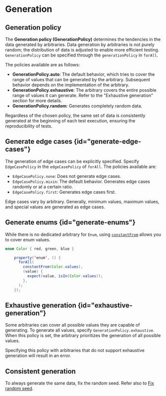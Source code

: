 # Generation

## Generation policy

The **Generation policy (GenerationPolicy)** determines the tendencies in the data generated by arbitraries. Data
generation by arbitraries is not purely random; the distribution of data is adjusted to enable more efficient
testing. `GenerationPolicy` can be specified through the `generationPolicy` in `forAll`.

The policies available are as follows:

- **GenerationPolicy.auto**: The default behavior, which tries to cover the range of values that can be generated by the
  arbitrary. Subsequent behavior depends on the implementation of the arbitrary.
- **GenerationPolicy.exhaustive**: The arbitrary covers the entire possible range of values it can generate. Refer to
  the "Exhaustive generation" section for more details.
- **GenerationPolicy.random**: Generates completely random data.

Regardless of the chosen policy, the same set of data is consistently generated at the beginning of each test execution,
ensuring the reproducibility of tests.

## Generate edge cases {id="generate-edge-cases"}

The generation of edge cases can be explicitly specified. Specify `EdgeCasePolicy` in the `edgeCasePolicy` of `forAll`.
The policies available are:

- `EdgeCasePolicy.none`: Does not generate edge cases.
- `EdgeCasePolicy.mixin`: The default behavior. Generates edge cases randomly or at a certain ratio.
- `EdgeCasePolicy.first`: Generates edge cases first.

Edge cases vary by arbitrary. Generally, minimum values, maximum values, and special values are generated as edge cases.

## Generate enums {id="generate-enums"}

While there is no dedicated arbitrary for `Enum`, using [`constantFrom`](/arbitraries#constant-from) allows you to
cover enum values.

```java
enum Color { red, green, blue }

    property('enum', () {
      forAll(
        constantFrom(Color.values),
        (value) {
          expect(value, isIn(Color.values));
        },
      );
    });
```

## Exhaustive generation {id="exhaustive-generation"}

Some arbitraries can cover all possible values they are capable of generating. To generate all values,
specify `GenerationPolicy.exhaustive`. When this policy is set, the arbitrary prioritizes the generation of all possible
values.

Specifying this policy with arbitraries that do not support exhaustive generation will result in an error.

## Consistent generation

To always generate the same data, fix the random seed. Refer also
to [Fix random seed](/properties/configure-tests#fix-random-seed).